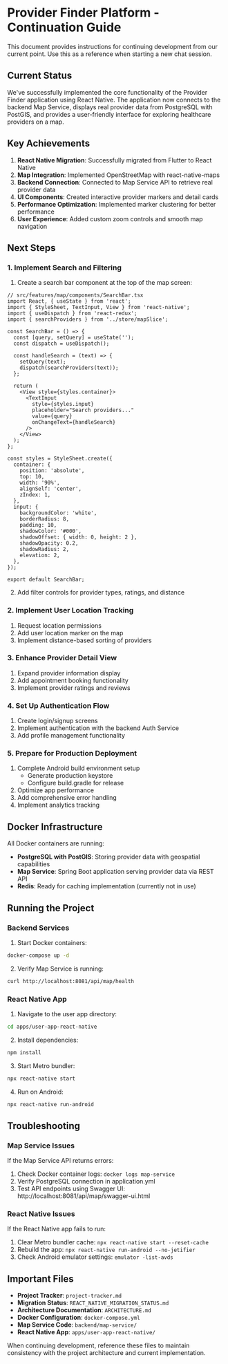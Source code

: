 # Provider Finder Platform - Continuation Guide

This document provides instructions for continuing development from our current point. Use this as a reference when starting a new chat session.

## Current Status

We've successfully implemented the core functionality of the Provider Finder application using React Native. The application now connects to the backend Map Service, displays real provider data from PostgreSQL with PostGIS, and provides a user-friendly interface for exploring healthcare providers on a map.

## Key Achievements

1. **React Native Migration**: Successfully migrated from Flutter to React Native
2. **Map Integration**: Implemented OpenStreetMap with react-native-maps
3. **Backend Connection**: Connected to Map Service API to retrieve real provider data
4. **UI Components**: Created interactive provider markers and detail cards
5. **Performance Optimization**: Implemented marker clustering for better performance
6. **User Experience**: Added custom zoom controls and smooth map navigation

## Next Steps

### 1. Implement Search and Filtering

1. Create a search bar component at the top of the map screen:
```tsx
// src/features/map/components/SearchBar.tsx
import React, { useState } from 'react';
import { StyleSheet, TextInput, View } from 'react-native';
import { useDispatch } from 'react-redux';
import { searchProviders } from '../store/mapSlice';

const SearchBar = () => {
  const [query, setQuery] = useState('');
  const dispatch = useDispatch();
  
  const handleSearch = (text) => {
    setQuery(text);
    dispatch(searchProviders(text));
  };

  return (
    <View style={styles.container}>
      <TextInput
        style={styles.input}
        placeholder="Search providers..."
        value={query}
        onChangeText={handleSearch}
      />
    </View>
  );
};

const styles = StyleSheet.create({
  container: {
    position: 'absolute',
    top: 10,
    width: '90%',
    alignSelf: 'center',
    zIndex: 1,
  },
  input: {
    backgroundColor: 'white',
    borderRadius: 8,
    padding: 10,
    shadowColor: '#000',
    shadowOffset: { width: 0, height: 2 },
    shadowOpacity: 0.2,
    shadowRadius: 2,
    elevation: 2,
  },
});

export default SearchBar;
```

2. Add filter controls for provider types, ratings, and distance

### 2. Implement User Location Tracking

1. Request location permissions
2. Add user location marker on the map
3. Implement distance-based sorting of providers

### 3. Enhance Provider Detail View

1. Expand provider information display
2. Add appointment booking functionality
3. Implement provider ratings and reviews

### 4. Set Up Authentication Flow

1. Create login/signup screens
2. Implement authentication with the backend Auth Service
3. Add profile management functionality

### 5. Prepare for Production Deployment

1. Complete Android build environment setup
   - Generate production keystore
   - Configure build.gradle for release
2. Optimize app performance
3. Add comprehensive error handling
4. Implement analytics tracking

## Docker Infrastructure

All Docker containers are running:
- **PostgreSQL with PostGIS**: Storing provider data with geospatial capabilities
- **Map Service**: Spring Boot application serving provider data via REST API
- **Redis**: Ready for caching implementation (currently not in use)

## Running the Project

### Backend Services

1. Start Docker containers:
```bash
docker-compose up -d
```

2. Verify Map Service is running:
```bash
curl http://localhost:8081/api/map/health
```

### React Native App

1. Navigate to the user app directory:
```bash
cd apps/user-app-react-native
```

2. Install dependencies:
```bash
npm install
```

3. Start Metro bundler:
```bash
npx react-native start
```

4. Run on Android:
```bash
npx react-native run-android
```

## Troubleshooting

### Map Service Issues
If the Map Service API returns errors:
1. Check Docker container logs: `docker logs map-service`
2. Verify PostgreSQL connection in application.yml
3. Test API endpoints using Swagger UI: http://localhost:8081/api/map/swagger-ui.html

### React Native Issues
If the React Native app fails to run:
1. Clear Metro bundler cache: `npx react-native start --reset-cache`
2. Rebuild the app: `npx react-native run-android --no-jetifier`
3. Check Android emulator settings: `emulator -list-avds`

## Important Files

- **Project Tracker**: `project-tracker.md`
- **Migration Status**: `REACT_NATIVE_MIGRATION_STATUS.md`
- **Architecture Documentation**: `ARCHITECTURE.md`
- **Docker Configuration**: `docker-compose.yml`
- **Map Service Code**: `backend/map-service/`
- **React Native App**: `apps/user-app-react-native/`

When continuing development, reference these files to maintain consistency with the project architecture and current implementation.